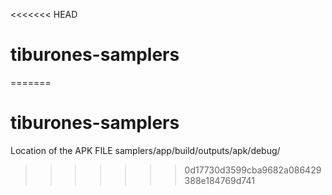 <<<<<<< HEAD
# tiburones-samplers
=======
# tiburones-samplers

Location of the APK FILE samplers/app/build/outputs/apk/debug/
>>>>>>> 0d17730d3599cba9682a086429388e184769d741
